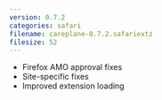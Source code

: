 ```yaml
---
version: 0.7.2
categories: safari
filename: careplane-0.7.2.safariextz
filesize: 52
---
```

  * Firefox AMO approval fixes
  * Site-specific fixes
  * Improved extension loading

